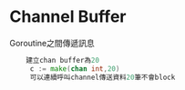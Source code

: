 # Channel Buffer
Goroutine之間傳遞訊息
```go
    建立chan buffer為20
     c := make(chan int,20)
     可以連續呼叫channel傳送資料20筆不會block
     
```


